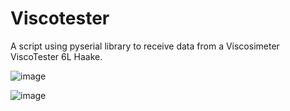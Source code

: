 # Viscotester
A script using pyserial library to receive data from a Viscosimeter ViscoTester 6L Haake. 

![image](https://user-images.githubusercontent.com/42140919/52665106-e83fc480-2ef1-11e9-85ad-28706656d035.png)

![image](https://user-images.githubusercontent.com/42140919/52665252-48cf0180-2ef2-11e9-8f27-730286222caa.png)
